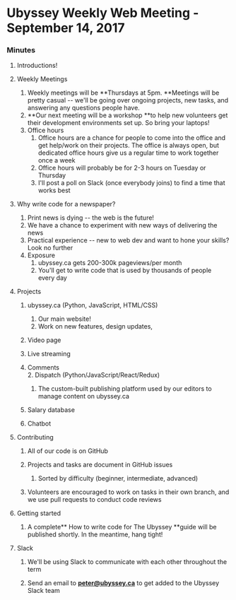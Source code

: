 # Ubyssey Weekly Web Meeting - September 14, 2017

### Minutes

1. Introductions!
2. Weekly Meetings
   1. Weekly meetings will be **Thursdays at 5pm. **Meetings will be pretty casual -- we'll be going over ongoing projects, new tasks, and answering any questions people have.
   2. **Our next meeting will be a workshop **to help new volunteers get their development environments set up. So bring your laptops!
   3. Office hours 
      1. Office hours are a chance for people to come into the office and get help/work on their projects. The office is always open, but dedicated office hours give us a regular time to work together once a week
      2. Office hours will probably be for 2-3 hours on Tuesday or Thursday
      3. I'll post a poll on Slack \(once everybody joins\) to find a time that works best
3. Why write code for a newspaper?
   1. Print news is dying -- the web is the future!
   2. We have a chance to experiment with new ways of delivering the news
   3. Practical experience -- new to web dev and want to hone your skills? Look no further
   4. Exposure
      1. ubyssey.ca gets 200-300k pageviews/per month
      2. You'll get to write code that is used by thousands of people every day
4. Projects  
   1. ubyssey.ca \(Python, JavaScript, HTML/CSS\)  
      1. Our main website!  
      2. Work on new features, design updates,

   1. Video page

   2. Live streaming

   3. Comments  
      2. Dispatch \(Python/JavaScript/React/Redux\)

      1. The custom-built publishing platform used by our editors to manage content on ubyssey.ca

   4. Salary database

   5. Chatbot

5. Contributing

   1. All of our code is on GitHub

   2. Projects and tasks are document in GitHub issues

      1. Sorted by difficulty \(beginner, intermediate, advanced\)

   3. Volunteers are encouraged to work on tasks in their own branch, and we use pull requests to conduct code reviews

6. Getting started

   1. A complete** How to write code for The Ubyssey **guide will be published shortly. In the meantime, hang tight!

7. Slack

   1. We'll be using Slack to communicate with each other throughout the term

   2. Send an email to **peter@ubyssey.ca** to get added to the Ubyssey Slack team



